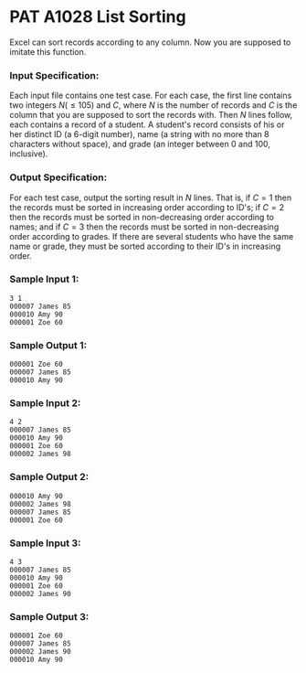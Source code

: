 # PAT A1028 List Sorting

Excel can sort records according to any column. Now you are supposed to imitate this function.

### Input Specification:

Each input file contains one test case. For each case, the first line contains two integers $N (≤105)$ and $C$, where $N$ is the number of records and $C$ is the column that you are supposed to sort the records with. Then $N$ lines follow, each contains a record of a student. A student's record consists of his or her distinct ID (a 6-digit number), name (a string with no more than 8 characters without space), and grade (an integer between 0 and 100, inclusive).

### Output Specification:

For each test case, output the sorting result in $N$ lines. That is, if $C = 1$ then the records must be sorted in increasing order according to ID's; if $C = 2$ then the records must be sorted in non-decreasing order according to names; and if $C = 3$ then the records must be sorted in non-decreasing order according to grades. If there are several students who have the same name or grade, they must be sorted according to their ID's in increasing order.

### Sample Input 1:

```in
3 1
000007 James 85
000010 Amy 90
000001 Zoe 60
```

### Sample Output 1:

```out
000001 Zoe 60
000007 James 85
000010 Amy 90
```

### Sample Input 2:

```in
4 2
000007 James 85
000010 Amy 90
000001 Zoe 60
000002 James 98
```

### Sample Output 2:

```out
000010 Amy 90
000002 James 98
000007 James 85
000001 Zoe 60
```

### Sample Input 3:

```in
4 3
000007 James 85
000010 Amy 90
000001 Zoe 60
000002 James 90
```

### Sample Output 3:

```out
000001 Zoe 60
000007 James 85
000002 James 90
000010 Amy 90
```